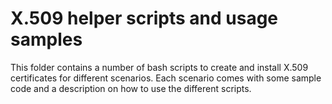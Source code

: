# X.509 helper scripts and usage samples

This folder contains a number of bash scripts to create and install X.509 certificates for different scenarios. Each scenario comes with some sample code and a description on how to use the different scripts.